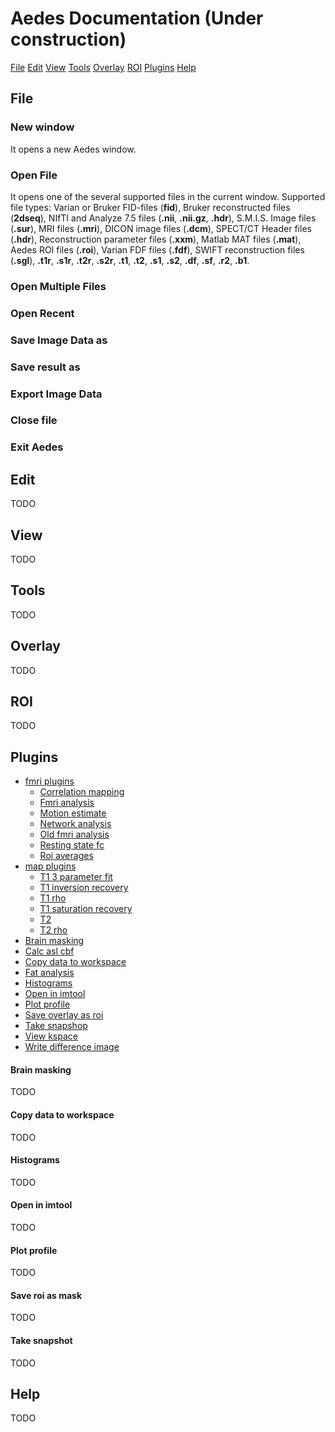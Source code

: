 # Aedes Documentation (Under construction)

[File](#file)
[Edit](#edit)
[View](#view)
[Tools](#tools)
[Overlay](#overlay)
[ROI](#roi)
[Plugins](#plugins)
[Help](#help)


## File
### New window
It opens a new Aedes window.

### Open File
It opens one of the several supported files in the current window. Supported file types: Varian or Bruker FID-files (**fid**), Bruker reconstructed files (**2dseq**), NIfTI and Analyze 7.5 files (**.nii**, **.nii.gz**, **.hdr**), S.M.I.S. Image files (**.sur**), MRI files (**.mri**), DICON image files (**.dcm**), SPECT/CT Header files (**.hdr**), Reconstruction parameter files (**.xxm**), Matlab MAT files (**.mat**), Aedes ROI files (**.roi**), Varian FDF files (**.fdf**), SWIFT reconstruction files (**.sgl**), **.t1r**, **.s1r**, **.t2r**, **.s2r**, **.t1**, **.t2**, **.s1**, **.s2**, **.df**, **.sf**, **.r2**, **.b1**.

### Open Multiple Files

### Open Recent

### Save Image Data as

### Save result as

### Export Image Data

### Close file

### Exit Aedes


## Edit
TODO

## View
TODO

## Tools
TODO

## Overlay
TODO

## ROI
TODO

## Plugins
* [fmri plugins](#fmri-plugins)
  * [Correlation mapping](#correlation-mapping)
  * [Fmri analysis](#fmri-analysis)
  * [Motion estimate](#motion-estimate)
  * [Network analysis](#network-analysis)
  * [Old fmri analysis](#old-fmri-analysis)
  * [Resting state fc](#resting-state-fc)
  * [Roi averages](#roi-averages)
* [map plugins](#map-plugins)
  * [T1 3 parameter fit](#t1-3-parameter-fit)
  * [T1 inversion recovery](#t1-inversion-recovery)
  * [T1 rho](#t1-rho)
  * [T1 saturation recovery](#t1-saturation-recovery)
  * [T2](#t2)
  * [T2 rho](#t2-rho)
* [Brain masking](#brain-masking)
* [Calc asl cbf](#calc-asl-cbf)
* [Copy data to workspace](#copy-data-to-workspace)
* [Fat analysis](#fat-analysis)
* [Histograms](#histograms)
* [Open in imtool](#open-in-imtool)
* [Plot profile](#plot-profile)
* [Save overlay as roi](#save-overlay-as-roi)
* [Take snapshop](#take-snapshop)
* [View kspace](#view-kspace)
* [Write difference image](#write-difference-image)

#### Brain masking
TODO

#### Copy data to workspace
TODO

#### Histograms
TODO

#### Open in imtool
TODO

#### Plot profile
TODO

#### Save roi as mask
TODO

#### Take snapshot
TODO

## Help
TODO
